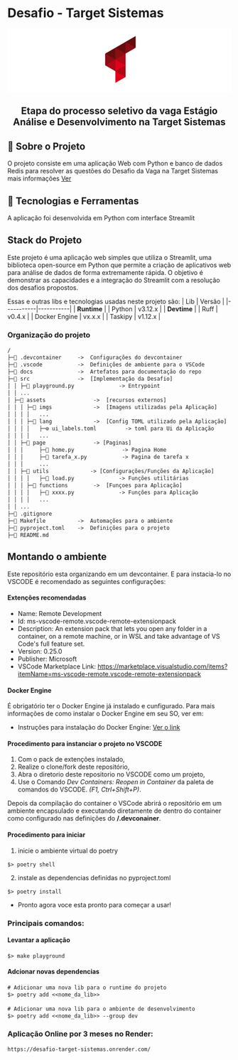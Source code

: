 
# Desafio - Target Sistemas

<div align="center" style="background-color: white; padding: 10px;">
  <img src="docs/logo.png" alt="Logo Target" height="120px"/>
</div>
<h2 align="center"> Etapa do processo seletivo da vaga Estágio Análise e Desenvolvimento na Target Sistemas </h2>



## 📖 Sobre o Projeto
O projeto consiste em uma aplicação Web com Python e banco de dados Redis para resolver as questões do Desafio da Vaga na Target Sistemas mais informações [Ver](docs/Desafio.md)


## 🚀 Tecnologias e Ferramentas

A aplicação foi desenvolvida em Python com interface Streamlit

## Stack do Projeto

Este projeto é uma aplicação web simples que utiliza o Streamlit, uma biblioteca open-source em Python que permite a criação de aplicativos web para análise de dados de forma extremamente rápida. O objetivo é demonstrar as capacidades e a integração do Streamlit com a resolução dos desafios propostos.

Essas e outras libs e tecnologias usadas neste projeto são:
|  Lib      | Versão    |
|-----------|-----------|
| **Runtime**           |
| Python    | v3.12.x   |
| **Devtime**           |
| Ruff                          | v0.4.x    |
| Docker Engine                 | vx.x.x    |
| Taskipy                       | v1.12.x   |

### Organização do projeto
```
/
├─📁 .devcontainer     ->  Configurações do devcontainer
├─📁 .vscode           ->  Definições de ambiente para o VSCode
├─📁 docs              ->  Artefatos para documentação do repo
├─📁 src               ->  [Implementação da Desafio]
│ │ ├─🐍 playground.py              -> Entrypoint
│ │ ...
│ ├─📁 assets               ->  [recursos externos]
│ │ │ ├─📁 imgs             ->  [Imagens utilizadas pela Aplicação]
│ │ │ │   ...
│ │ │ ├─📁 lang             ->  [Config TOML utilizado pela Aplicação]
│ │ │ │   ├─⚙️ ui_labels.toml         -> toml para Ui da Aplicação
│ │ │ │   ...
│ │ ├─📁 page               -> [Paginas]
│ │ │     ├─🐍 home.py               -> Pagina Home
│ │ │     ├─🐍 tarefa_x.py           -> Pagina de tarefa x
│ │ │     ...
│ │ ├─📁 utils             -> [Configurações/Funções da Aplicação]
│ │ │ │   ├─🐍 load.py              -> Funções utilitárias
│ │ │ ├─📁 functions        ->  [Funçoes para Aplicação]
│ │ │ │   ├─🐍 xxxx.py              -> Funções para Aplicação
│ │ │ │   ...
│ │ ...
├─📄 .gitignore
├─📄 Makefile          ->  Automações para o ambiente
├─📄 pyproject.toml    ->  Definições para o projeto
├─📄 README.md

```

## Montando o ambiente

Este repositório esta organizando em um devcontainer.
E para instacia-lo no VSCODE é recomendado as seguintes configurações:

#### Extenções recomendadas

- Name: Remote Development
- Id: ms-vscode-remote.vscode-remote-extensionpack
- Description: An extension pack that lets you open any folder in a container, on a remote machine, or in WSL and take advantage of VS Code's full feature set.
- Version: 0.25.0
- Publisher: Microsoft
- VSCode Marketplace Link: https://marketplace.visualstudio.com/items?itemName=ms-vscode-remote.vscode-remote-extensionpack

#### Docker Engine

É obrigatório ter o Docker Engine já instalado e cunfigurado. Para mais informações de como instalar o Docker Engine em seu SO, ver em:

- Instruções para instalação do Docker Engine: [Ver o link](https://docs.docker.com/engine/install/)

#### Procedimento para instanciar o projeto no VSCODE
1. Com o pack de extenções instalado,
1. Realize o clone/fork deste repositório,
1. Abra o diretorio deste repositorio no VSCODE como um projeto,
1. Use o Comando _Dev Containers: Reopen in Container_ da paleta de comandos do VSCODE. _(F1, Ctrl+Shift+P)_.

Depois da compilação do container o VSCode abrirá o repositório em um ambiente encapsulado e executando diretamente de dentro do container como configurado nas definições do **/.devconainer**.

#### Procedimento para iniciar
1. inicie o ambiente virtual do poetry
```
$> poetry shell
```
2. instale as dependencias definidas no pyproject.toml
```
$> poetry install
```
- Pronto agora voce esta pronto para começar a usar!


### Principais comandos:

#### Levantar a aplicação
```
$> make playground
```

#### Adcionar novas dependencias
```
# Adicionar uma nova lib para o runtime do projeto
$> poetry add <<nome_da_lib>>

# Adicionar uma nova lib para o ambiente de desenvolvimento
$> poetry add <<nome_da_lib>> --group dev
```
### Aplicação Online por 3 meses no Render:

```http
https://desafio-target-sistemas.onrender.com/
```
